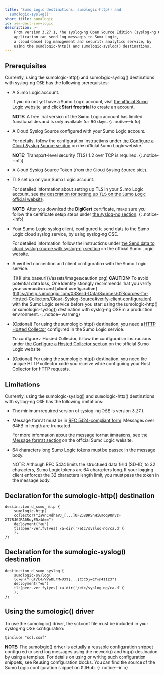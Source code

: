 ```yaml
---
title: 'Sumo Logic destinations: sumologic-http() and
  sumologic-syslog()'
short_title: sumologic
id: adm-dest-sumologic
description: >-
    From version 3.27.1, the syslog-ng Open Source Edition (syslog-ng OSE)
    application can send log messages to Sumo Logic,
    a cloud-based log management and security analytics service, by
    using the sumologic-http() and sumologic-syslog() destinations.
---
```


## Prerequisites

Currently, using the sumologic-http() and sumologic-syslog()
destinations with syslog-ng OSE has the following prerequisites:

- A Sumo Logic account.

    If you do not yet have a Sumo Logic account, visit [the official
    Sumo Logic website](https://www.sumologic.com/), and click **Start
    free trial** to create an account.

    **NOTE:** A free trial version of the Sumo Logic account has limited
    functionalities and is only available for 90 days.
    {: .notice--info}

- A Cloud Syslog Source
    configured with your Sumo Logic account.

    For details, follow the configuration instructions under [the
    Configure a Cloud Syslog Source
    section](https://help.sumologic.com/03Send-Data/Sources/02Sources-for-Hosted-Collectors/Cloud-Syslog-Source#configure-a-cloud%C2%A0syslog%C2%A0source)
    on the official Sumo Logic website.

    **NOTE:** Transport-level security (TLS) 1.2 over TCP is required.
    {: .notice--info}

- A Cloud Syslog Source Token (from the Cloud Syslog Source side).

- TLS set up on your Sumo Logic account.

    For detailed information about setting up TLS in your Sumo Logic
    account, see [the description for setting up TLS on the Sumo Logic
    official
    website](https://help.sumologic.com/03Send-Data/Sources/02Sources-for-Hosted-Collectors/Cloud-Syslog-Source#set%C2%A0up-tls).

    **NOTE:** After you download the **DigiCert** certificate, make sure you
    follow the certificate setup steps under [the syslog-ng
    section](https://help.sumologic.com/03Send-Data/Sources/02Sources-for-Hosted-Collectors/Cloud-Syslog-Source#syslog-ng-1).
    {: .notice--info}

- Your Sumo Logic syslog client, configured to send data to the Sumo
    Logic cloud syslog service, by using syslog-ng OSE.

    For detailed information, follow the instructions under [the Send
    data to cloud syslog source with syslog-ng
    section](https://help.sumologic.com/03Send-Data/Sources/02Sources-for-Hosted-Collectors/Cloud-Syslog-Source#send-data-to%C2%A0cloud-syslog-source-with-syslog-ng)
    on the official Sumo Logic website.

- A verified connection and client configuration with the Sumo Logic
    service.

    ![]({{ site.baseurl}}/assets/images/caution.png) **CAUTION:**
    To avoid potential data loss, One Identity strongly recommends that you verify
    your connection and [client configuration]
    (https://help.sumologic.com/03Send-Data/Sources/02Sources-for-Hosted-Collectors/Cloud-Syslog-Source#verify-client-configuration) with the Sumo Logic service 
    before you start using the sumologic-http() or sumologic-syslog() destination
    with syslog-ng OSE in a production environment.
    {: .notice--warning}

- (Optional) For using the sumologic-http() destination, you need a
    [HTTP Hosted
    Collector](https://help.sumologic.com/03Send-Data/Sources/02Sources-for-Hosted-Collectors/HTTP-Source)
    configured in the Sumo Logic service.

    To configure a Hosted Collector, follow the configuration
    instructions under [the Configure a Hosted Collector
    section](https://help.sumologic.com/03Send-Data/Hosted-Collectors/Configure-a-Hosted-Collector)
    on the official Sumo Logic website.

- (Optional) For using the sumologic-http() destination, you need the
    unique HTTP collector code you receive while configuring your Host
    Collector for HTTP requests.

## Limitations

Currently, using the sumologic-syslog() and sumologic-http()
destinations with syslog-ng OSE has the following limitations:

- The minimum required version of syslog-ng OSE is version 3.27.1.

- Message format must be in [RFC 5424-compliant
    form](https://tools.ietf.org/html/rfc5424#page-8). Messages over
    64KB in length are truncated.

    For more information about the message format limitations, see [the
    Message format
    section](https://help.sumologic.com/03Send-Data/Sources/02Sources-for-Hosted-Collectors/Cloud-Syslog-Source#message-format)
    on the official Sumo Logic website.

- 64 characters long Sumo Logic tokens must be passed in the message
    body.

    NOTE: Although RFC 5424
    limits the structured data field
    (SD-ID) to 32
    characters, Sumo Logic tokens are 64 characters long. If your
    logging client enforces the 32 characters length limit, you must
    pass the token in the message body.

## Declaration for the sumologic-http() destination

```config
destination d_sumo_http {
    sumologic-http(
    collector("ZaVnC4dhaV3_[...]UF2D8DRSnHiGKoq9Onvz-XT7RJG2FA6RuyE5z4A==")
    deployment("eu")
    tls(peer-verify(yes) ca-dir('/etc/syslog-ng/ca.d'))
    );
};
```

## Declaration for the sumologic-syslog() destination

```config
destination d_sumo_syslog {
    sumologic-syslog(
    token("rqf/bdxYVaBLFMoU39[...]CCC5jwETm@41123")
    deployment("eu")
    tls(peer-verify(yes) ca-dir('/etc/syslog-ng/ca.d'))
    );
};
```

## Using the sumologic() driver

To use the sumologic() driver, the scl.conf file must be included in
your syslog-ng OSE configuration:

```config
@include "scl.conf"
```

**NOTE:** The sumologic() driver is actually a reusable configuration
snippet configured to send log messages using the network() and http()
destination by using a template. For details on using or writing such
configuration snippets, see Reusing configuration blocks.
You can find the source of the Sumo Logic configuration snippet on GitHub.
{: .notice--info}
